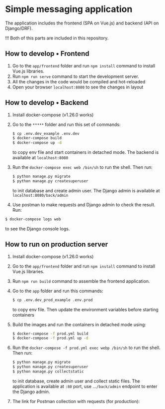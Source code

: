 # Simple messaging application

The application includes the frontend (SPA on Vue.js) and backend (API on Django/DRF).

!!! Both of this parts are included in this repository.

## How to develop • Frontend

1. Go to the `app/frontend` folder and run `npm install` command to install Vue.js libraries.
2. Run `npm run serve` command to start the development server.
3. All the changes in the code would be compiled and hot-reloaded
4. Open your browser `localhost:8080` to see the changes in layout

## How to develop • Backend

1. Install docker-compose (v1.26.0 works)


2. Go to the `*****` folder and run this set of commands:

   ```sh
   $ cp .env.dev_example .env.dev
   $ docker-compose build
   $ docker-compose up -d
   ```
   to copy env file and start containers in detached mode. 
   The backend is available at `localhost:8080`


3. Run the `docker-compose exec web /bin/sh` to run the shell. Then run: 
   ```sh
   $ python manage.py migrate
   $ python manage.py createsuperuser
   ```
   to init database and create admin user. The Django admin is available at 
   `localhost:8080/back/admin`


4.  Use postman to make requests and Django admin to check the result. Run: 
   ```sh
   $ docker-compose logs web
   ```
   to see the Django console logs.


## How to run on production server

1. Install docker-compose (v1.26.0 works)


2. Go to the `app/frontend` folder and run `npm install` command to install Vue.js libraries.


3. Run `npm run build` command to assemble the frontend application.

  
4. Go to the `app` folder and run this commands:

   ```sh
   $ cp .env.dev_prod_example .env.prod
   ```
   to copy env file. Then update the environment variables before starting containers
   

5. Build the images and run the containers in detached mode using:

    ```sh
    $ docker-compose -f prod.yml build
    $ docker-compose -f prod.yml up -d
    ```

6. Run the `docker-compose -f prod.yml exec webp /bin/sh` to run the shell. Then run: 
   ```sh
   $ python manage.py migrate
   $ python manage.py createsuperuser
   $ python manage.py collectstatic
   ```
   to init database, create admin user and collect static files.
   The application is available at `:80` port, use ...`/back/admin` endpoint to enter 
   the Django admin.

7. The link for Postman collection with requests (for production):
   






